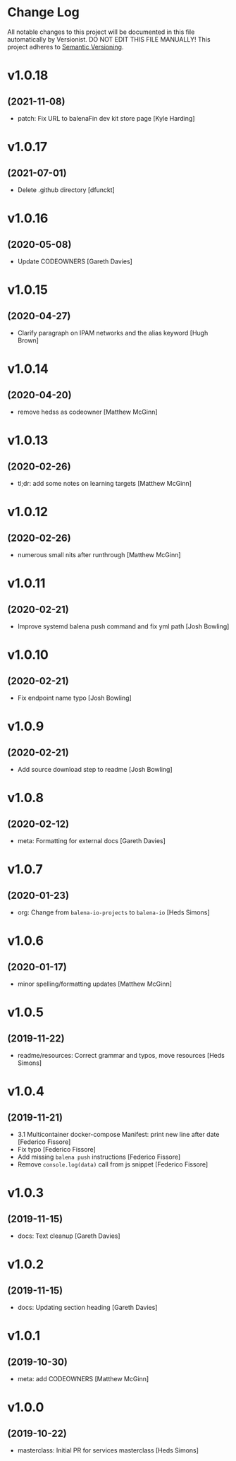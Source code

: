 # Change Log

All notable changes to this project will be documented in this file
automatically by Versionist. DO NOT EDIT THIS FILE MANUALLY!
This project adheres to [Semantic Versioning](http://semver.org/).

# v1.0.18
## (2021-11-08)

* patch: Fix URL to balenaFin dev kit store page [Kyle Harding]

# v1.0.17
## (2021-07-01)

* Delete .github directory [dfunckt]

# v1.0.16
## (2020-05-08)

* Update CODEOWNERS [Gareth Davies]

# v1.0.15
## (2020-04-27)

* Clarify paragraph on IPAM networks and the alias keyword [Hugh Brown]

# v1.0.14
## (2020-04-20)

* remove hedss as codeowner [Matthew McGinn]

# v1.0.13
## (2020-02-26)

* tl;dr: add some notes on learning targets [Matthew McGinn]

# v1.0.12
## (2020-02-26)

* numerous small nits after runthrough [Matthew McGinn]

# v1.0.11
## (2020-02-21)

* Improve systemd balena push command and fix yml path [Josh Bowling]

# v1.0.10
## (2020-02-21)

* Fix endpoint name typo [Josh Bowling]

# v1.0.9
## (2020-02-21)

* Add source download step to readme [Josh Bowling]

# v1.0.8
## (2020-02-12)

* meta: Formatting for external docs [Gareth Davies]

# v1.0.7
## (2020-01-23)

* org: Change from `balena-io-projects` to `balena-io` [Heds Simons]

# v1.0.6
## (2020-01-17)

* minor spelling/formatting updates [Matthew McGinn]

# v1.0.5
## (2019-11-22)

* readme/resources: Correct grammar and typos, move resources [Heds Simons]

# v1.0.4
## (2019-11-21)

* 3.1 Multicontainer docker-compose Manifest: print new line after date [Federico Fissore]
* Fix typo [Federico Fissore]
* Add missing `balena push` instructions [Federico Fissore]
* Remove `console.log(data)` call from js snippet [Federico Fissore]

# v1.0.3
## (2019-11-15)

* docs: Text cleanup [Gareth Davies]

# v1.0.2
## (2019-11-15)

* docs: Updating section heading [Gareth Davies]

# v1.0.1
## (2019-10-30)

* meta: add CODEOWNERS [Matthew McGinn]

# v1.0.0
## (2019-10-22)

* masterclass: Initial PR for services masterclass [Heds Simons]
